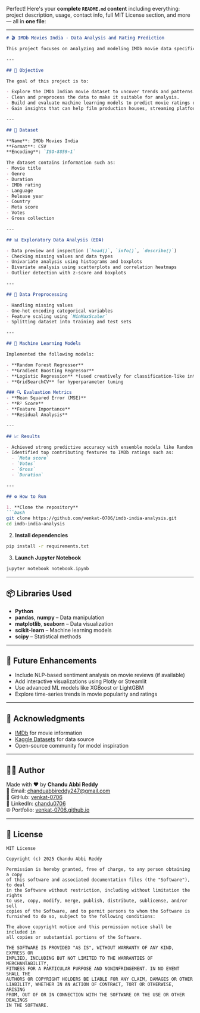 Perfect! Here's your **complete `README.md` content** including everything: project description, usage, contact info, full MIT License section, and more — all in **one file**:

---

```markdown
# 🎬 IMDb Movies India - Data Analysis and Rating Prediction

This project focuses on analyzing and modeling IMDb movie data specific to Indian cinema. It includes a detailed exploratory data analysis (EDA), preprocessing techniques, and machine learning models to understand key factors that influence movie ratings and potentially predict them.

---

## 📌 Objective

The goal of this project is to:

- Explore the IMDb Indian movie dataset to uncover trends and patterns.
- Clean and preprocess the data to make it suitable for analysis.
- Build and evaluate machine learning models to predict movie ratings or other numerical outcomes.
- Gain insights that can help film production houses, streaming platforms, or researchers.

---

## 📁 Dataset

**Name**: IMDb Movies India  
**Format**: CSV  
**Encoding**: `ISO-8859-1`

The dataset contains information such as:
- Movie title
- Genre
- Duration
- IMDb rating
- Language
- Release year
- Country
- Meta score
- Votes
- Gross collection

---

## 📊 Exploratory Data Analysis (EDA)

- Data preview and inspection (`head()`, `info()`, `describe()`)
- Checking missing values and data types
- Univariate analysis using histograms and boxplots
- Bivariate analysis using scatterplots and correlation heatmaps
- Outlier detection with z-score and boxplots

---

## 🧹 Data Preprocessing

- Handling missing values
- One-hot encoding categorical variables
- Feature scaling using `MinMaxScaler`
- Splitting dataset into training and test sets

---

## 🤖 Machine Learning Models

Implemented the following models:

- **Random Forest Regressor**
- **Gradient Boosting Regressor**
- **Logistic Regression** *(used creatively for classification-like interpretation)*
- **GridSearchCV** for hyperparameter tuning

### 🔍 Evaluation Metrics
- **Mean Squared Error (MSE)**
- **R² Score**
- **Feature Importance**
- **Residual Analysis**

---

## 📈 Results

- Achieved strong predictive accuracy with ensemble models like Random Forest and Gradient Boosting.
- Identified top contributing features to IMDb ratings such as:
  - `Meta score`
  - `Votes`
  - `Gross`
  - `Duration`

---

## ⚙️ How to Run

1. **Clone the repository**
```bash
git clone https://github.com/venkat-0706/imdb-india-analysis.git
cd imdb-india-analysis
```

2. **Install dependencies**
```bash
pip install -r requirements.txt
```

3. **Launch Jupyter Notebook**
```bash
jupyter notebook notebook.ipynb
```

---

## 📦 Libraries Used

- **Python**
- **pandas**, **numpy** – Data manipulation
- **matplotlib**, **seaborn** – Data visualization
- **scikit-learn** – Machine learning models
- **scipy** – Statistical methods

---

## 🚀 Future Enhancements

- Include NLP-based sentiment analysis on movie reviews (if available)
- Add interactive visualizations using Plotly or Streamlit
- Use advanced ML models like XGBoost or LightGBM
- Explore time-series trends in movie popularity and ratings

---

## 🙌 Acknowledgments

- [IMDb](https://www.imdb.com/) for movie information  
- [Kaggle Datasets](https://www.kaggle.com/) for data source  
- Open-source community for model inspiration

---

## 👨‍💻 Author

Made with ❤️ by **Chandu Abbi Reddy**  
📧 Email: [chanduabbireddy247@gmail.com](mailto:chanduabbireddy247@gmail.com)  
🔗 GitHub: [venkat-0706](https://github.com/venkat-0706)  
🔗 LinkedIn: [chandu0706](https://www.linkedin.com/in/chandu0706/)  
🌐 Portfolio: [venkat-0706.github.io](https://venkat-0706.github.io/Venkat-Chandu-Portfolio-/)

---

## 📜 License

```text
MIT License

Copyright (c) 2025 Chandu Abbi Reddy

Permission is hereby granted, free of charge, to any person obtaining a copy
of this software and associated documentation files (the "Software"), to deal
in the Software without restriction, including without limitation the rights  
to use, copy, modify, merge, publish, distribute, sublicense, and/or sell      
copies of the Software, and to permit persons to whom the Software is          
furnished to do so, subject to the following conditions:                       

The above copyright notice and this permission notice shall be included in     
all copies or substantial portions of the Software.                            

THE SOFTWARE IS PROVIDED "AS IS", WITHOUT WARRANTY OF ANY KIND, EXPRESS OR     
IMPLIED, INCLUDING BUT NOT LIMITED TO THE WARRANTIES OF MERCHANTABILITY,       
FITNESS FOR A PARTICULAR PURPOSE AND NONINFRINGEMENT. IN NO EVENT SHALL THE    
AUTHORS OR COPYRIGHT HOLDERS BE LIABLE FOR ANY CLAIM, DAMAGES OR OTHER         
LIABILITY, WHETHER IN AN ACTION OF CONTRACT, TORT OR OTHERWISE, ARISING        
FROM, OUT OF OR IN CONNECTION WITH THE SOFTWARE OR THE USE OR OTHER DEALINGS   
IN THE SOFTWARE.
```
```
